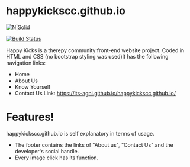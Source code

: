 # happykickscc.github.io
[![N|Solid](https://cldup.com/dTxpPi9lDf.thumb.png)](https://nodesource.com/products/nsolid)

[![Build Status](https://travis-ci.org/joemccann/dillinger.svg?branch=master)](https://travis-ci.org/joemccann/dillinger)

Happy Kicks is a therepy community front-end website project. Coded in HTML and CSS (no bootstrap styling was used)It has the following navigation links: 

  - Home
  - About Us
  - Know Yourself
  - Contact Us
Link: https://its-agni.github.io/happykickscc.github.io/  

#  Features!
happykickscc.github.io is self explanatory in terms of usage. 
  - The footer contains the links of "About us", "Contact Us" and the developer's social handle.
  - Every image click has its function.  
